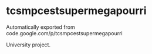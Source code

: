 # tcsmpcestsupermegapourri
Automatically exported from code.google.com/p/tcsmpcestsupermegapourri

University project.
